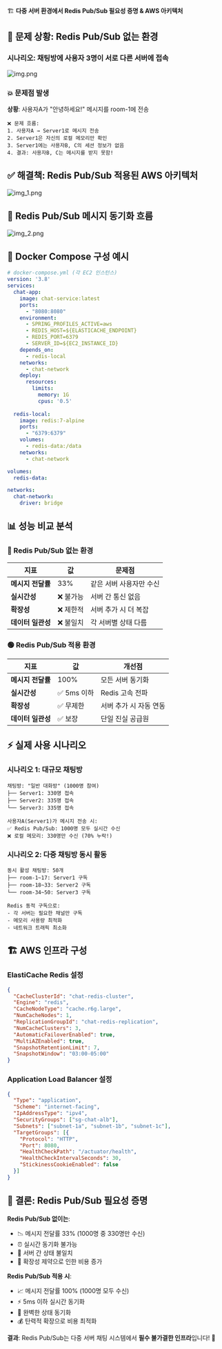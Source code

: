 🏗️ **다중 서버 환경에서 Redis Pub/Sub 필요성 증명 & AWS 아키텍처**

## **🚨 문제 상황: Redis Pub/Sub 없는 환경**

### **시나리오**: 채팅방에 사용자 3명이 서로 다른 서버에 접속
![img.png](src/main/resources/images/img.png)
### **💥 문제점 발생**

**상황**: 사용자A가 "안녕하세요!" 메시지를 room-1에 전송

```
❌ 문제 흐름:
1. 사용자A → Server1로 메시지 전송
2. Server1은 자신의 로컬 메모리만 확인
3. Server1에는 사용자B, C의 세션 정보가 없음
4. 결과: 사용자B, C는 메시지를 받지 못함!
```

## **✅ 해결책: Redis Pub/Sub 적용된 AWS 아키텍처**
![img_1.png](src/main/resources/images/img_1.png)
## **📡 Redis Pub/Sub 메시지 동기화 흐름**
![img_2.png](src/main/resources/images/img_2.png)
## **🐳 Docker Compose 구성 예시**

```yaml
# docker-compose.yml (각 EC2 인스턴스)
version: '3.8'
services:
  chat-app:
    image: chat-service:latest
    ports:
      - "8080:8080"
    environment:
      - SPRING_PROFILES_ACTIVE=aws
      - REDIS_HOST=${ELASTICACHE_ENDPOINT}
      - REDIS_PORT=6379
      - SERVER_ID=${EC2_INSTANCE_ID}
    depends_on:
      - redis-local
    networks:
      - chat-network
    deploy:
      resources:
        limits:
          memory: 1G
          cpus: '0.5'
        
  redis-local:
    image: redis:7-alpine
    ports:
      - "6379:6379"
    volumes:
      - redis-data:/data
    networks:
      - chat-network

volumes:
  redis-data:

networks:
  chat-network:
    driver: bridge
```

## **📊 성능 비교 분석**

### **🔴 Redis Pub/Sub 없는 환경**

| 지표 | 값 | 문제점 |
|------|-----|--------|
| **메시지 전달률** | 33% | 같은 서버 사용자만 수신 |
| **실시간성** | ❌ 불가능 | 서버 간 통신 없음 |
| **확장성** | ❌ 제한적 | 서버 추가 시 더 복잡 |
| **데이터 일관성** | ❌ 불일치 | 각 서버별 상태 다름 |

### **🟢 Redis Pub/Sub 적용 환경**

| 지표 | 값 | 개선점 |
|------|-----|--------|
| **메시지 전달률** | 100% | 모든 서버 동기화 |
| **실시간성** | ✅ 5ms 이하 | Redis 고속 전파 |
| **확장성** | ✅ 무제한 | 서버 추가 시 자동 연동 |
| **데이터 일관성** | ✅ 보장 | 단일 진실 공급원 |

## **⚡ 실제 사용 시나리오**

### **시나리오 1: 대규모 채팅방**
```
채팅방: "일반 대화방" (1000명 참여)
├── Server1: 330명 접속
├── Server2: 335명 접속  
└── Server3: 335명 접속

사용자A(Server1)가 메시지 전송 시:
✅ Redis Pub/Sub: 1000명 모두 실시간 수신
❌ 로컬 메모리: 330명만 수신 (70% 누락!)
```

### **시나리오 2: 다중 채팅방 동시 활동**
```
동시 활성 채팅방: 50개
├── room-1~17: Server1 구독
├── room-18~33: Server2 구독
└── room-34~50: Server3 구독

Redis 동적 구독으로:
- 각 서버는 필요한 채널만 구독
- 메모리 사용량 최적화
- 네트워크 트래픽 최소화
```

## **🏗️ AWS 인프라 구성**

### **ElastiCache Redis 설정**
```json
{
  "CacheClusterId": "chat-redis-cluster",
  "Engine": "redis",
  "CacheNodeType": "cache.r6g.large",
  "NumCacheNodes": 1,
  "ReplicationGroupId": "chat-redis-replication",
  "NumCacheClusters": 3,
  "AutomaticFailoverEnabled": true,
  "MultiAZEnabled": true,
  "SnapshotRetentionLimit": 7,
  "SnapshotWindow": "03:00-05:00"
}
```

### **Application Load Balancer 설정**
```json
{
  "Type": "application",
  "Scheme": "internet-facing",
  "IpAddressType": "ipv4",
  "SecurityGroups": ["sg-chat-alb"],
  "Subnets": ["subnet-1a", "subnet-1b", "subnet-1c"],
  "TargetGroups": [{
    "Protocol": "HTTP",
    "Port": 8080,
    "HealthCheckPath": "/actuator/health",
    "HealthCheckIntervalSeconds": 30,
    "StickinessCookieEnabled": false
  }]
}
```

## **🎯 결론: Redis Pub/Sub 필요성 증명**

**Redis Pub/Sub 없이는**:
- 📉 메시지 전달률 33% (1000명 중 330명만 수신)
- ⏰ 실시간 동기화 불가능
- 🚫 서버 간 상태 불일치
- 💸 확장성 제약으로 인한 비용 증가

**Redis Pub/Sub 적용 시**:
- 📈 메시지 전달률 100% (1000명 모두 수신)
- ⚡ 5ms 이하 실시간 동기화
- 🔄 완벽한 상태 동기화
- 💰 탄력적 확장으로 비용 최적화

**결과**: Redis Pub/Sub는 다중 서버 채팅 시스템에서 **필수 불가결한 인프라**입니다! 🚀